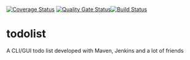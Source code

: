[![Coverage Status](https://coveralls.io/repos/github/rickie95/todolist/badge.svg?branch=master)](https://coveralls.io/github/rickie95/todolist?branch=master) [![Quality Gate Status](https://sonarcloud.io/api/project_badges/measure?project=rickie95_todolist&metric=alert_status)](https://sonarcloud.io/dashboard?id=rickie95_todolist)[![Build Status](https://travis-ci.com/rickie95/todolist.svg?branch=master)](https://travis-ci.com/rickie95/todolist)
# todolist
A CLI/GUI todo list developed with Maven, Jenkins and a lot of friends
